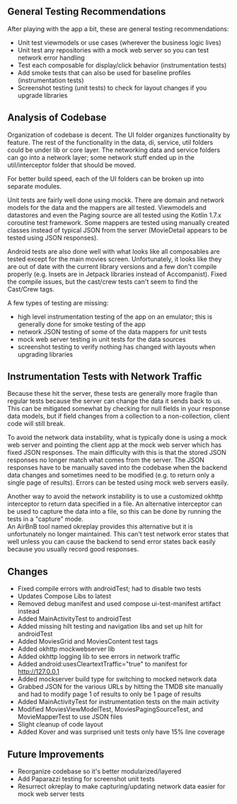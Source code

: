 ## General Testing Recommendations
After playing with the app a bit, these are general testing recommendations:
* Unit test viewmodels or use cases (wherever the business logic lives)
* Unit test any repositories with a mock web server so you can test network error handling
* Test each composable for display/click behavior (instrumentation tests)
* Add smoke tests that can also be used for baseline profiles (instrumentation tests)
* Screenshot testing (unit tests) to check for layout changes if you upgrade libraries

## Analysis of Codebase

Organization of codebase is decent.  The UI folder organizes functionality by feature.
The rest of the functionality in the data, di, service, util folders could be under lib
or core layer.  The networking data and service folders can go into a network layer;
some network stuff ended up in the util/interceptor folder that should be moved.

For better build speed, each of the UI folders can be broken up into separate modules.

Unit tests are fairly well done using mockk.
There are domain and network models for the data and the mappers are all tested.
Viewmodels and datastores and even the Paging source are all tested using the 
Kotlin 1.7.x coroutine test framework.  Some mappers are tested using manually
created classes instead of typical JSON from the server (MovieDetail appears to
be tested using JSON responses).

Android tests are also done well with what looks like all composables are tested
except for the main movies screen.  Unfortunately, it looks like they are out of
date with the current library versions and a few don't compile properly (e.g.
Insets are in Jetpack libraries instead of Accompanist).  Fixed the compile issues,
but the cast/crew tests can't seem to find the Cast/Crew tags.

A few types of testing are missing:
* high level instrumentation testing of the app on an emulator; this is generally done for smoke testing of the app
* network JSON testing of some of the data mappers for unit tests
* mock web server testing in unit tests for the data sources
* screenshot testing to verify nothing has changed with layouts when upgrading libraries

## Instrumentation Tests with Network Traffic

Because these hit the server, these tests are generally more fragile than regular tests
because the server can change the data it sends back to us.  This can be mitigated somewhat
by checking for null fields in your response data models, but if field changes from a
collection to a non-collection, client code will still break.

To avoid the network data instability, what is typically done is using a mock web server
and pointing the client app at the mock web server which has fixed JSON responses.  The
main difficulty with this is that the stored JSON responses no longer match what comes from the
server.  The JSON responses have to be manually saved into the codebase when the backend data changes
and sometimes need to be modified (e.g. to return only a single page of results).
Errors can be tested using mock web servers easily.

Another way to avoid the network instability is to use a customized okhttp interceptor to
return data specified in a file.  An alternative interceptor can be used to capture the
data into a file, so this can be done by running the tests in a "capture" mode.  
An AirBnB tool named okreplay provides this alternative but it is unfortunately no longer maintained.
This can't test network error states that well unless you can cause the backend to send error
states back easily because you usually record good responses.

## Changes
* Fixed compile errors with androidTest; had to disable two tests
* Updates Compose Libs to latest
* Removed debug manifest and used compose ui-test-manifest artifact instead
* Added MainActivityTest to androidTest
* Added missing hilt testing and navigation libs and set up hilt for androidTest
* Added MoviesGrid and MoviesContent test tags
* Added okhttp mockwebserver lib
* Added okhttp logging lib to see errors in network traffic
* Added android:usesCleartextTraffic="true" to manifest for http://127.0.0.1
* Added mockserver build type for switching to mocked network data
* Grabbed JSON for the various URLs by hitting the TMDB site manually and had to modify page 1 of results to only be 1 page of results
* Added MainActivityTest for instrumentation tests on the main activity
* Modified MoviesViewModelTest, MoviesPagingSourceTest, and MovieMapperTest to use JSON files
* Slight cleanup of code layout
* Added Kover and was surprised unit tests only have 15% line coverage

## Future Improvements
* Reorganize codebase so it's better modularized/layered
* Add Paparazzi testing for screenshot unit tests
* Resurrect okreplay to make capturing/updating network data easier for mock web server tests
